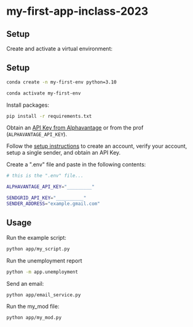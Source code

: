 # my-first-app-inclass-2023
## Setup

Create and activate a virtual environment:


## Setup

```sh
conda create -n my-first-env python=3.10

conda activate my-first-env
```
Install packages:

```sh
pip install -r requirements.txt
```

Obtain an [API Key from Alphavantage](https://www.alphavantage.co/support/#api-key) or from the prof (`ALPHAVANTAGE_API_KEY`).

Follow the [setup instructions](https://github.com/prof-rossetti/intro-to-python/blob/main/notes/python/packages/sendgrid.md) to create an account, verify your account, setup a single sender, and obtain an API Key.

Create a ".env" file and paste in the following contents:

```sh
# this is the ".env" file...

ALPHAVANTAGE_API_KEY="_________"

SENDGRID_API_KEY="__________"
SENDER_ADDRESS="example.gmail.com"

```

## Usage

Run the example script:

```sh
python app/my_script.py
```
Run the unemployment report
```sh
python -m app.unemployment
```
Send an email:

```sh
python app/email_service.py
```

Run the my_mod file:
```sh
python app/my_mod.py
```




